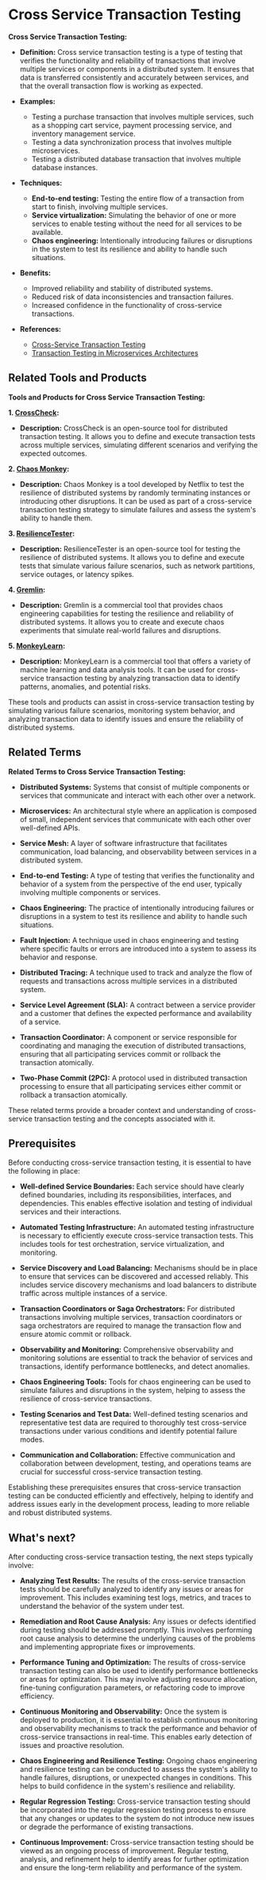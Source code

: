 # Cross Service Transaction Testing

**Cross Service Transaction Testing:**

- **Definition:** Cross service transaction testing is a type of testing that verifies the functionality and reliability of transactions that involve multiple services or components in a distributed system. It ensures that data is transferred consistently and accurately between services, and that the overall transaction flow is working as expected.

- **Examples:**
  - Testing a purchase transaction that involves multiple services, such as a shopping cart service, payment processing service, and inventory management service.
  - Testing a data synchronization process that involves multiple microservices.
  - Testing a distributed database transaction that involves multiple database instances.

- **Techniques:**
  - **End-to-end testing:** Testing the entire flow of a transaction from start to finish, involving multiple services.
  - **Service virtualization:** Simulating the behavior of one or more services to enable testing without the need for all services to be available.
  - **Chaos engineering:** Intentionally introducing failures or disruptions in the system to test its resilience and ability to handle such situations.

- **Benefits:**
  - Improved reliability and stability of distributed systems.
  - Reduced risk of data inconsistencies and transaction failures.
  - Increased confidence in the functionality of cross-service transactions.

- **References:**
  - [Cross-Service Transaction Testing](https://www.nginx.com/blog/cross-service-transaction-testing/)
  - [Transaction Testing in Microservices Architectures](https://dzone.com/articles/transaction-testing-in-microservices-architectures)

## Related Tools and Products

**Tools and Products for Cross Service Transaction Testing:**

**1. [CrossCheck](https://github.com/zalando/crosscheck):**

- **Description:** CrossCheck is an open-source tool for distributed transaction testing. It allows you to define and execute transaction tests across multiple services, simulating different scenarios and verifying the expected outcomes.

**2. [Chaos Monkey](https://github.com/Netflix/chaosmonkey):**

- **Description:** Chaos Monkey is a tool developed by Netflix to test the resilience of distributed systems by randomly terminating instances or introducing other disruptions. It can be used as part of a cross-service transaction testing strategy to simulate failures and assess the system's ability to handle them.

**3. [ResilienceTester](https://github.com/bloomberg/resiliencetester):**

- **Description:** ResilienceTester is an open-source tool for testing the resilience of distributed systems. It allows you to define and execute tests that simulate various failure scenarios, such as network partitions, service outages, or latency spikes.

**4. [Gremlin](https://gremlin.com/):**

- **Description:** Gremlin is a commercial tool that provides chaos engineering capabilities for testing the resilience and reliability of distributed systems. It allows you to create and execute chaos experiments that simulate real-world failures and disruptions.

**5. [MonkeyLearn](https://monkeylearn.com/):**

- **Description:** MonkeyLearn is a commercial tool that offers a variety of machine learning and data analysis tools. It can be used for cross-service transaction testing by analyzing transaction data to identify patterns, anomalies, and potential risks.

These tools and products can assist in cross-service transaction testing by simulating various failure scenarios, monitoring system behavior, and analyzing transaction data to identify issues and ensure the reliability of distributed systems.

## Related Terms

**Related Terms to Cross Service Transaction Testing:**

- **Distributed Systems:** Systems that consist of multiple components or services that communicate and interact with each other over a network.

- **Microservices:** An architectural style where an application is composed of small, independent services that communicate with each other over well-defined APIs.

- **Service Mesh:** A layer of software infrastructure that facilitates communication, load balancing, and observability between services in a distributed system.

- **End-to-end Testing:** A type of testing that verifies the functionality and behavior of a system from the perspective of the end user, typically involving multiple components or services.

- **Chaos Engineering:** The practice of intentionally introducing failures or disruptions in a system to test its resilience and ability to handle such situations.

- **Fault Injection:** A technique used in chaos engineering and testing where specific faults or errors are introduced into a system to assess its behavior and response.

- **Distributed Tracing:** A technique used to track and analyze the flow of requests and transactions across multiple services in a distributed system.

- **Service Level Agreement (SLA):** A contract between a service provider and a customer that defines the expected performance and availability of a service.

- **Transaction Coordinator:** A component or service responsible for coordinating and managing the execution of distributed transactions, ensuring that all participating services commit or rollback the transaction atomically.

- **Two-Phase Commit (2PC):** A protocol used in distributed transaction processing to ensure that all participating services either commit or rollback a transaction atomically.

These related terms provide a broader context and understanding of cross-service transaction testing and the concepts associated with it.

## Prerequisites

Before conducting cross-service transaction testing, it is essential to have the following in place:

- **Well-defined Service Boundaries:** Each service should have clearly defined boundaries, including its responsibilities, interfaces, and dependencies. This enables effective isolation and testing of individual services and their interactions.

- **Automated Testing Infrastructure:** An automated testing infrastructure is necessary to efficiently execute cross-service transaction tests. This includes tools for test orchestration, service virtualization, and monitoring.

- **Service Discovery and Load Balancing:** Mechanisms should be in place to ensure that services can be discovered and accessed reliably. This includes service discovery mechanisms and load balancers to distribute traffic across multiple instances of a service.

- **Transaction Coordinators or Saga Orchestrators:** For distributed transactions involving multiple services, transaction coordinators or saga orchestrators are required to manage the transaction flow and ensure atomic commit or rollback.

- **Observability and Monitoring:** Comprehensive observability and monitoring solutions are essential to track the behavior of services and transactions, identify performance bottlenecks, and detect anomalies.

- **Chaos Engineering Tools:** Tools for chaos engineering can be used to simulate failures and disruptions in the system, helping to assess the resilience of cross-service transactions.

- **Testing Scenarios and Test Data:** Well-defined testing scenarios and representative test data are required to thoroughly test cross-service transactions under various conditions and identify potential failure modes.

- **Communication and Collaboration:** Effective communication and collaboration between development, testing, and operations teams are crucial for successful cross-service transaction testing.

Establishing these prerequisites ensures that cross-service transaction testing can be conducted efficiently and effectively, helping to identify and address issues early in the development process, leading to more reliable and robust distributed systems.

## What's next?

After conducting cross-service transaction testing, the next steps typically involve:

- **Analyzing Test Results:** The results of the cross-service transaction tests should be carefully analyzed to identify any issues or areas for improvement. This includes examining test logs, metrics, and traces to understand the behavior of the system under test.

- **Remediation and Root Cause Analysis:** Any issues or defects identified during testing should be addressed promptly. This involves performing root cause analysis to determine the underlying causes of the problems and implementing appropriate fixes or improvements.

- **Performance Tuning and Optimization:** The results of cross-service transaction testing can also be used to identify performance bottlenecks or areas for optimization. This may involve adjusting resource allocation, fine-tuning configuration parameters, or refactoring code to improve efficiency.

- **Continuous Monitoring and Observability:** Once the system is deployed to production, it is essential to establish continuous monitoring and observability mechanisms to track the performance and behavior of cross-service transactions in real-time. This enables early detection of issues and proactive resolution.

- **Chaos Engineering and Resilience Testing:** Ongoing chaos engineering and resilience testing can be conducted to assess the system's ability to handle failures, disruptions, or unexpected changes in conditions. This helps to build confidence in the system's resilience and reliability.

- **Regular Regression Testing:** Cross-service transaction testing should be incorporated into the regular regression testing process to ensure that any changes or updates to the system do not introduce new issues or degrade the performance of existing transactions.

- **Continuous Improvement:** Cross-service transaction testing should be viewed as an ongoing process of improvement. Regular testing, analysis, and refinement help to identify areas for further optimization and ensure the long-term reliability and performance of the system.